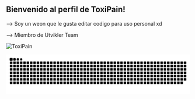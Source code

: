 ## Bienvenido al perfil de ToxiPain!
--> Soy un weon que le gusta editar codigo para uso personal xd

--> Miembro de Utvikler Team

<img src="https://github-readme-stats.vercel.app/api/top-langs?username=ToxiPain&show_icons=true&locale=en&layout=compact&line_height=20&title_color=007BFF&icon_color=007BFF&text_color=D3D3D3&bg_color=0,000000,130F40" width="290" alt="ToxiPain"/>
 <p align="center"> 
 <img src="https://github.com/Platane/snk/raw/output/github-contribution-grid-snake.svg" alt="nz" width="700"/> 
 </p>
